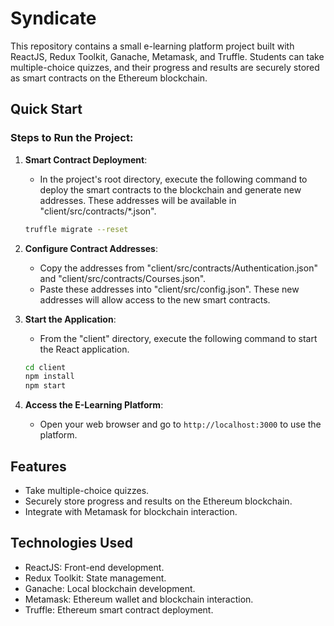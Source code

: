 # Syndicate

This repository contains a small e-learning platform project built with ReactJS, Redux Toolkit, Ganache, Metamask, and Truffle. Students can take multiple-choice quizzes, and their progress and results are securely stored as smart contracts on the Ethereum blockchain.

## Quick Start

### Steps to Run the Project:

1. **Smart Contract Deployment**:
   - In the project's root directory, execute the following command to deploy the smart contracts to the blockchain and generate new addresses. These addresses will be available in "client/src/contracts/*.json".

   ```bash
   truffle migrate --reset
   ```

2. **Configure Contract Addresses**:
   - Copy the addresses from "client/src/contracts/Authentication.json" and "client/src/contracts/Courses.json".
   - Paste these addresses into "client/src/config.json". These new addresses will allow access to the new smart contracts.

3. **Start the Application**:
   - From the "client" directory, execute the following command to start the React application.

   ```bash
   cd client
   npm install
   npm start
   ```

4. **Access the E-Learning Platform**:
   - Open your web browser and go to `http://localhost:3000` to use the platform.

## Features

- Take multiple-choice quizzes.
- Securely store progress and results on the Ethereum blockchain.
- Integrate with Metamask for blockchain interaction.

## Technologies Used

- ReactJS: Front-end development.
- Redux Toolkit: State management.
- Ganache: Local blockchain development.
- Metamask: Ethereum wallet and blockchain interaction.
- Truffle: Ethereum smart contract deployment.
